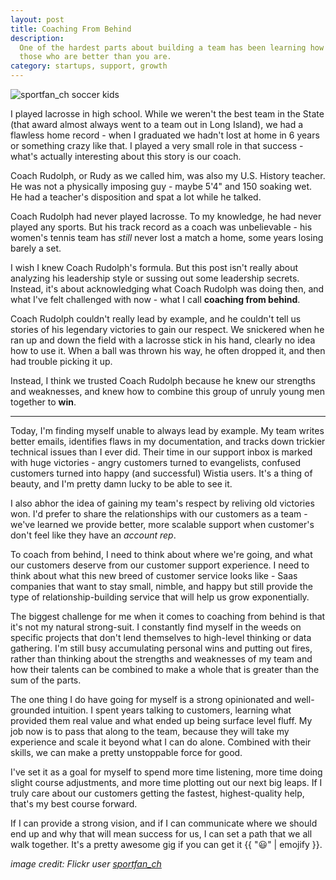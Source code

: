 ```yaml
---
layout: post
title: Coaching From Behind
description:
  One of the hardest parts about building a team has been learning how to coach
  those who are better than you are.
category: startups, support, growth
---
```


<div class="post-image"><img src="https://embed-ssl.wistia.com/deliveries/81eee9d3abafb45855f6955eabd3c93094dfebeb.bin" alt="sportfan_ch soccer kids" /></div>

I played lacrosse in high school. While we weren't the best team in the State
(that award almost always went to a team out in Long Island), we had a flawless
home record - when I graduated we hadn't lost at home in 6 years or something
crazy like that. I played a very small role in that success - what's actually
interesting about this story is our coach.

Coach Rudolph, or Rudy as we called him, was also my U.S. History teacher. He
was not a physically imposing guy - maybe 5'4" and 150 soaking wet. He had a
teacher's disposition and spat a lot while he talked.

Coach Rudolph had never played lacrosse. To my knowledge, he had never played
any sports. But his track record as a coach was unbelievable - his women's
tennis team has *still* never lost a match a home, some years losing barely a
set.

I wish I knew Coach Rudolph's formula. But this post isn't really about analyzing
his leadership style or sussing out some leadership secrets. Instead, it's
about acknowledging what Coach Rudolph was doing then, and what I've felt
challenged with now - what I call **coaching from behind**.

Coach Rudolph couldn't really lead by example, and he couldn't tell us stories
of his legendary victories to gain our respect. We snickered when he ran up and
down the field with a lacrosse stick in his hand, clearly no idea how to use it.
When a ball was thrown his way, he often dropped it, and then had trouble
picking it up.

Instead, I think we trusted Coach Rudolph because he knew our strengths and
weaknesses, and knew how to combine this group of unruly young men together to
**win**.

---

Today, I'm finding myself unable to always lead by example. My team writes
better emails, identifies flaws in my documentation, and tracks down trickier
technical issues than I ever did. Their time in our support inbox is marked
with huge victories - angry customers turned to evangelists, confused customers
turned into happy (and successful) Wistia users. It's a thing of beauty, and
I'm pretty damn lucky to be able to see it.

I also abhor the idea of gaining my team's respect by reliving old victories
won. I'd prefer to share the relationships with our customers as a team - we've
learned we provide better, more scalable support when customer's don't feel
like they have an *account rep*.

To coach from behind, I need to think about where we're going, and what our
customers deserve from our customer support experience. I need to think about
what this new breed of customer service looks like - Saas companies that want
to stay small, nimble, and happy but still provide the type of
relationship-building service that will help us grow exponentially.

The biggest challenge for me when it comes to coaching from behind is that it's
not my natural strong-suit. I constantly find myself in the weeds on specific
projects that don't lend themselves to high-level thinking or data
gathering. I'm still busy accumulating personal wins and putting out fires,
rather than thinking about the strengths and weaknesses of my team and how
their talents can be combined to make a whole that is greater than the sum of
the parts.

The one thing I do have going for myself is a strong opinionated and well-grounded
intuition. I spent years talking to customers, learning what provided them real
value and what ended up being surface level fluff. My job now is to pass that
along to the team, because they will take my experience and scale it beyond
what I can do alone. Combined with their skills, we can make a pretty
unstoppable force for good.

I've set it as a goal for myself to spend more time listening, more time doing
slight course adjustments, and more time plotting out our next big leaps. If I
truly care about our customers getting the fastest, highest-quality help,
that's my best course forward.

If I can provide a strong vision, and if I can communicate where we should end up
and why that will mean success for us, I can set a path that we all walk
together. It's a pretty awesome gig if you can get it {{ ":smiley:" | emojify }}.

*image credit: Flickr user [sportfan_ch](http://www.flickr.com/photos/sportfan_ch/10318031266/in/pool-soccerkids)*
